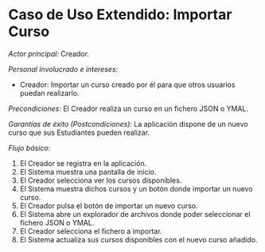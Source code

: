 # Caso de Uso Extendido: Importar Curso

*Actor principal:* Creador.

*Personal involucrado e intereses:*

- Creador: Importar un curso creado por él para que otros usuarios puedan realizarlo.

*Precondiciones:* El Creador realiza un curso en un fichero JSON o YMAL.

*Garantías de éxito (Postcondiciones):* La aplicación dispone de un nuevo curso que sus Estudiantes pueden realizar.

*Flujo básico:*

1. El Creador se registra en la aplicación.  
2. El Sistema muestra una pantalla de inicio.  
3. El Creador selecciona  ver los cursos disponibles.  
4. El Sistema muestra dichos cursos y un botón donde importar un nuevo curso.  
5. El Creador pulsa el botón de importar un nuevo curso.  
6. El Sistema abre un explorador de archivos donde poder seleccionar el fichero JSON o YMAL.
7. El Creador selecciona el fichero a importar. 
8. El Sistema actualiza sus cursos disponibles con el nuevo curso añadido. 
  